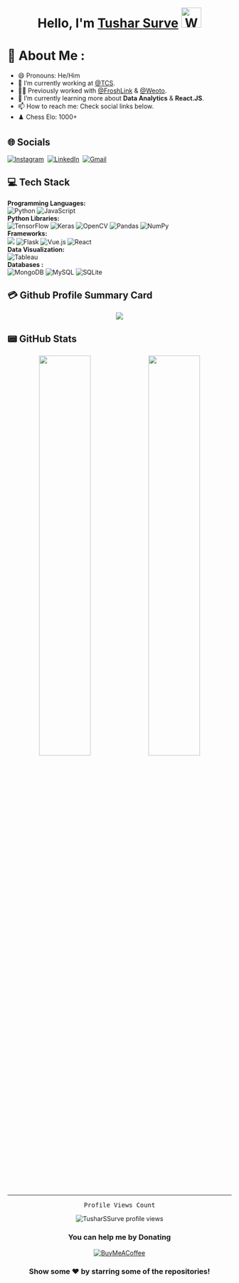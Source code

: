 <h1 align="center"> Hello, I'm <a href="https://tusharssurve.github.io/portfolio/">Tushar Surve</a> <img src="https://raw.githubusercontent.com/nixin72/nixin72/master/wave.gif" 
         alt="Waving hand animated gif"
         height="45"
         width="45" /></h1> 

# 💫 About Me :
- 😄 Pronouns: He/Him
- 💼 I’m currently working at [@TCS](https://www.tcs.com/).
- 👨‍💼 Previously worked with [@FroshLink](https://www.linkedin.com/company/froshlink/about/) & [@Weoto](https://weoto.in).
- 🌱 I’m currently learning more about **Data Analytics** & **React.JS**.
- 📫 How to reach me: Check social links below.
- ♟️ Chess Elo: 1000+

## 🌐 Socials

  <a href="https://instagram.com/surve_tushar"><img src="https://img.shields.io/badge/Instagram-E4405F?&style=for-the-badge&logo=instagram&logoColor=white" alt="Instagram" /></a>&nbsp; 
  <a href="https://www.linkedin.com/in/surve-tushar/"><img src="https://img.shields.io/badge/linkedin-%230077B5.svg?&style=for-the-badge&logo=linkedin&logoColor=white" alt="LinkedIn" /></a>&nbsp; 
  <a href="mailto:ttusharsurve567@gmail.com"><img src="https://img.shields.io/badge/gmail-%23D14836.svg?&style=for-the-badge&logo=gmail&logoColor=white" alt="Gmail"/></a>


## 💻 Tech Stack
**Programming Languages:** <br/>
<img alt="Python" src="https://img.shields.io/badge/python%20-%2314354C.svg?&style=for-the-badge&logo=python&logoColor=white"/> <img alt="JavaScript" src="https://img.shields.io/badge/JavaScript-323330?style=for-the-badge&logo=javascript&logoColor=F7DF1E"/> 
<br/>
**Python Libraries:** <br/>
<img alt="TensorFlow" src="https://img.shields.io/badge/TensorFlow%20-%23FF6F00.svg?&style=for-the-badge&logo=TensorFlow&logoColor=white" /> <img alt="Keras" src="https://img.shields.io/badge/Keras%20-%23D00000.svg?&style=for-the-badge&logo=Keras&logoColor=white"/> <img alt="OpenCV" src="https://img.shields.io/badge/Opencv-black?style=for-the-badge&logo=opencv&logoColor=white" /> <img alt="Pandas" src="https://img.shields.io/badge/pandas%20-%23150458.svg?&style=for-the-badge&logo=pandas&logoColor=white" /> <img alt="NumPy" src="https://img.shields.io/badge/numpy%20-%23013243.svg?&style=for-the-badge&logo=numpy&logoColor=white" /> 
<br/>
**Frameworks:** <br/>
<img src="https://img.shields.io/badge/Flutter%20-%2302569B.svg?&style=for-the-badge&logo=Flutter&logoColor=white" /> <img alt="Flask" src="https://img.shields.io/badge/flask%20-%23000.svg?&style=for-the-badge&logo=flask&logoColor=white"/> ![Vue.js](https://img.shields.io/badge/vuejs-%2335495e.svg?style=for-the-badge&logo=vuedotjs&logoColor=%234FC08D) <img alt="React" src="https://img.shields.io/badge/React-20232A?style=for-the-badge&logo=react&logoColor=61DAFB"/> 
<br/>
**Data Visualization:** <br/>
<img alt="Tableau" src="https://img.shields.io/badge/Tableau-E97627?style=for-the-badge&logo=Tableau&logoColor=white"/>
<br/>
**Databases :** <br/>
<img alt="MongoDB" src ="https://img.shields.io/badge/MongoDB-%234ea94b.svg?&style=for-the-badge&logo=mongodb&logoColor=white"/> <img alt="MySQL" src="https://img.shields.io/badge/mysql-%2300f.svg?&style=for-the-badge&logo=mysql&logoColor=white"/> <img alt="SQLite" src="https://img.shields.io/badge/sqlite-%2307405e.svg?style=for-the-badge&logo=sqlite&logoColor=white"/>
<br/>

## 💳 Github Profile Summary Card
<p align="center">
  <img src="https://github-profile-summary-cards.vercel.app/api/cards/profile-details?username=TusharSSurve&theme=vue"/>
</p>

## 📟 GitHub Stats
<p align="center">
	<img width="48%" src="https://github-readme-stats.vercel.app/api?username=TusharSSurve&show_icons=true&theme=vue" />
	<img width="48%" src="https://github-readme-streak-stats.herokuapp.com/?user=TusharSSurve&theme=vue" />
</p>

---
<p align="center"> 
  <samp>
    Profile Views Count
  </samp>
</p>
<p align="center"> 
  <img src="https://profile-counter.glitch.me/TusharSSurve/count.svg" alt="TusharSSurve profile views" /> 
</p>

<div align="center">
  
  ### You can help me by Donating
  [![BuyMeACoffee](https://img.shields.io/badge/Buy%20Me%20a%20Coffee-ffdd00?style=for-the-badge&logo=buy-me-a-coffee&logoColor=black)](https://buymeacoffee.com/) 
</div>
<div align="center">
  
### Show some ❤️ by starring some of the repositories!

</div>
